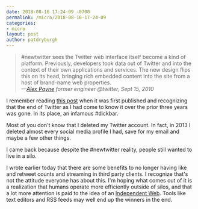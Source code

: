 ```yaml
---
date: 2018-08-16 17:24:09 -0700
permalink: /micro/2018-08-16-17-24-09
categories:
- micro
layout: post
author: patdryburgh
---
```


>#newtwitter sees the Twitter web interface itself become a kind of platform. Previously, developers took data out of Twitter and into the context of their own applications and services. The new design flips this on its head, bringing rich embedded content into the site from a host of brand-name web properties.  
><cite>&mdash;<a href="https://al3x.net/posts/2010/09/15/last-thing-about-twitter.html">Alex Payne</a> <span class="title small">former engineer @twitter, Sept 15, 2010</span></cite>

I remember reading <a href="https://al3x.net/posts/2010/09/15/last-thing-about-twitter.html">this post</a> when it was first published and recognizing that the end of Twitter as I had come to know it over the prior three years was gone. In its place, an infamous #dickbar.

Most of you don't know that I deleted my Twitter account. In fact, in 2013 I deleted almost every social media profile I had, save for my email and maybe a few other things.

I came back because despite the #newtwitter reality, people still wanted to live in a silo.

I wrote earlier today that there are some benefits to no longer having like and retweet counts and streaming in third party clients. I recognize that's not the attitude everyone has about this. I'm hoping what comes out of it is a realization that humans operate more efficiently outside of silos, and that a lot more attention is paid to the idea of an [Independent Web](https://indieweb.org). Tools like text editors and RSS feeds may well end up the winners in the end.